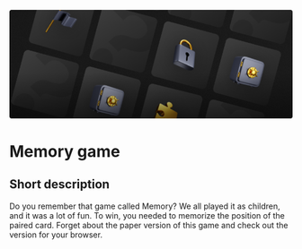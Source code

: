 ![A screenshot of the game.](https://github.com/wcfm/memory-game/blob/main/src/assets/images/cover.png?raw=true)

# Memory game

## Short description
Do you remember that game called Memory? We all played it as children, and it was a lot of fun. To win, you needed to memorize the position of the paired card. Forget about the paper version of this game and check out the version for your browser.